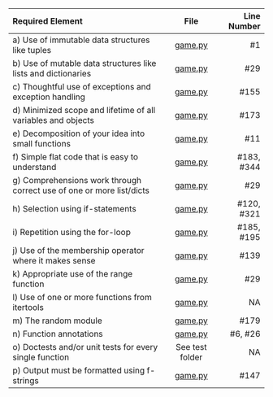 | Required Element                                                    |             File              | Line Number |
|:--------------------------------------------------------------------|:-----------------------------:|------------:|
| a) Use of immutable data structures like tuples                     |     [game.py](./game.py)      |          #1 |
| b) Use of mutable data structures like lists and dictionaries       |     [game.py](./game.py)      |         #29 |
| c) Thoughtful use of exceptions and exception handling              |     [game.py](./game.py)      |        #155 |
| d) Minimized scope and lifetime of all variables and objects        |     [game.py](./game.py)      |        #173 |
| e) Decomposition of your idea into small functions                  |     [game.py](./game.py)      |         #11 |
| f) Simple flat code that is easy to understand                      |     [game.py](./game.py)      |  #183, #344 |
| g) Comprehensions work through correct use of one or more list/dicts |     [game.py](./game.py)      |         #29 |
| h) Selection using if-statements                                    |     [game.py](./game.py)      |  #120, #321 |
| i) Repetition using the for-loop                                    |     [game.py](./game.py)      |  #185, #195 |
| j) Use of the membership operator where it makes sense              |     [game.py](./game.py)      |        #139 |
| k) Appropriate use of the range function                            |     [game.py](./game.py)      |         #29 |
| l) Use of one or more functions from itertools                      |     [game.py](./game.py)      |          NA |
| m) The random module                                                |     [game.py](./game.py)      |        #179 |
| n) Function annotations                                             |     [game.py](./game.py)      |     #6, #26 |
| o) Doctests and/or unit tests for every single function             |        See test folder        |          NA |
| p) Output must be formatted using f-strings                         |     [game.py](./game.py)      |        #147 |
